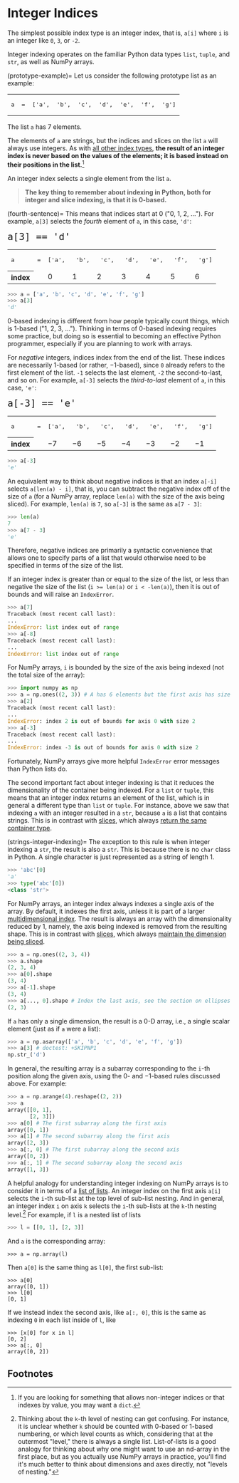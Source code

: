 # Integer Indices

The simplest possible index type is an integer index, that is, `a[i]` where `i`
is an integer like `0`, `3`, or `-2`.

Integer indexing operates on the familiar Python data types `list`, `tuple`,
and `str`, as well as NumPy arrays.

(prototype-example)=
Let us consider the following prototype list as an example:

<div class="slice-diagram">
  <table>
    <tr>
      <td><pre>a</pre></td>
      <td><pre>=</pre></td>
      <td><pre>['a',</pre></td>
      <td><pre>'b',</pre></td>
      <td><pre>'c',</pre></td>
      <td><pre>'d',</pre></td>
      <td><pre>'e',</pre></td>
      <td><pre>'f',</pre></td>
      <td><pre>'g']</pre></td>
    </tr>
  </table>
</div>

The list `a` has 7 elements.

The elements of `a` are strings, but the indices and slices on the list `a`
will always use integers. As with [all other index types](what-is-an-index),
**the result of an integer index is never based on the values of the elements;
it is based instead on their positions in the list.**[^dict-footnote]

[^dict-footnote]: If you are looking for something that allows non-integer
indices or that indexes by value, you may want a `dict`.

An integer index selects a single element from the list `a`.

> **The key thing to remember about indexing in Python, both for integer and
  slice indexing, is that it is 0-based.**

(fourth-sentence)=
This means that indices start at 0 ("0, 1, 2, ..."). For example,
`a[3]` selects the *fourth* element of `a`, in this case, `'d'`:

<div class="slice-diagram">
<code style="font-size: 16pt;">a[<span class="slice-diagram-slice">3</span>] == 'd'</code>
  <table>
    <tr>
      <td><pre>a</pre></td>
      <td><pre>=</pre></td>
      <td><pre>['a',</pre></td>
      <td><pre> 'b',</pre></td>
      <td><pre> 'c',</pre></td>
      <td class="underline-cell"><pre> 'd',</pre></td>
      <td><pre> 'e',</pre></td>
      <td><pre> 'f',</pre></td>
      <td><pre> 'g']</pre></td>
    </tr>
    <tr>
      <th>index</th>
      <td></td>
      <td class="slice-diagram-not-selected">0</td>
      <td class="slice-diagram-not-selected">1</td>
      <td class="slice-diagram-not-selected">2</td>
      <td class="slice-diagram-selected">3</td>
      <td class="slice-diagram-not-selected">4</td>
      <td class="slice-diagram-not-selected">5</td>
      <td class="slice-diagram-not-selected">6</td>
    </tr>
  </table>
</div>

```py
>>> a = ['a', 'b', 'c', 'd', 'e', 'f', 'g']
>>> a[3]
'd'
```

0-based indexing is different from how people typically count things, which is
1-based ("1, 2, 3, ..."). Thinking in terms of 0-based indexing requires some
practice, but doing so is essential to becoming an effective Python
programmer, especially if you are planning to work with arrays.

For *negative* integers, indices index from the end of the list. These indices
are necessarily 1-based (or rather, &minus;1-based), since `0` already refers
to the first element of the list. `-1` selects the last element, `-2` the
second-to-last, and so on. For example, `a[-3]` selects the *third-to-last*
element of `a`, in this case, `'e'`:


<div class="slice-diagram">
<code style="font-size: 16pt;">a[<span class="slice-diagram-slice">-3</span>] == 'e'</code>
  <table>
    <tr>
      <td><pre>a</pre></td>
      <td><pre>=</pre></td>
      <td><pre>['a',</pre></td>
      <td><pre> 'b',</pre></td>
      <td><pre> 'c',</pre></td>
      <td><pre> 'd',</pre></td>
      <td class="underline-cell"><pre> 'e',</pre></td>
      <td><pre> 'f',</pre></td>
      <td><pre> 'g']</pre></td>
    </tr>
    <tr>
      <th>index</th>
      <td></td>
      <td class="slice-diagram-not-selected">&minus;7</td>
      <td class="slice-diagram-not-selected">&minus;6</td>
      <td class="slice-diagram-not-selected">&minus;5</td>
      <td class="slice-diagram-not-selected">&minus;4</td>
      <td class="slice-diagram-selected">&minus;3</td>
      <td class="slice-diagram-not-selected">&minus;2</td>
      <td class="slice-diagram-not-selected">&minus;1</td>
    </tr>
  </table>
</div>

```py
>>> a[-3]
'e'
```

An equivalent way to think about negative indices is that an index
`a[-i]` selects `a[len(a) - i]`, that is, you can subtract the negative
index off of the size of `a` (for a NumPy array, replace `len(a)`
with the size of the axis being sliced). For example, `len(a)` is `7`, so
`a[-3]` is the same as `a[7 - 3]`:

```py
>>> len(a)
7
>>> a[7 - 3]
'e'
```

Therefore, negative indices are primarily a syntactic convenience that
allows one to specify parts of a list that would otherwise need to be
specified in terms of the size of the list.

If an integer index is greater than or equal to the size of the list, or less
than negative the size of the list (`i >= len(a)` or `i < -len(a)`), then it
is out of bounds and will raise an `IndexError`.

```py
>>> a[7]
Traceback (most recent call last):
...
IndexError: list index out of range
>>> a[-8]
Traceback (most recent call last):
...
IndexError: list index out of range
```

For NumPy arrays, `i` is bounded by the size of the axis being indexed (not
the total size of the array):


```py
>>> import numpy as np
>>> a = np.ones((2, 3)) # A has 6 elements but the first axis has size 2
>>> a[2]
Traceback (most recent call last):
...
IndexError: index 2 is out of bounds for axis 0 with size 2
>>> a[-3]
Traceback (most recent call last):
...
IndexError: index -3 is out of bounds for axis 0 with size 2
```

Fortunately, NumPy arrays give more helpful `IndexError` error messages than
Python lists do.

The second important fact about integer indexing is that it reduces the
dimensionality of the container being indexed. For a `list` or `tuple`, this
means that an integer index returns an element of the list, which is in
general a different type than `list` or `tuple`. For instance, above we saw
that indexing `a` with an integer resulted in a `str`, because `a` is a list
that contains strings. This is in contrast with [slices](slices-docs), which
always [return the same container type](subarray).

(strings-integer-indexing)=
The exception to this rule is when integer indexing a
`str`, the result is also a `str`. This is because there is no `char` class in
Python. A single character is just represented as a string of length 1.

```py
>>> 'abc'[0]
'a'
>>> type('abc'[0])
<class 'str'>
```

For NumPy arrays, an integer index always indexes a single axis of the array.
By default, it indexes the first axis, unless it is part of a larger
[multidimensional index](multidimensional-indices/index). The result is always
an array with the dimensionality reduced by 1, namely, the axis being indexed
is removed from the resulting shape. This is in contrast with
[slices](slices-docs), which always [maintain the dimension being
sliced](subarray).

```py
>>> a = np.ones((2, 3, 4))
>>> a.shape
(2, 3, 4)
>>> a[0].shape
(3, 4)
>>> a[-1].shape
(3, 4)
>>> a[..., 0].shape # Index the last axis, see the section on ellipses
(2, 3)
```

If `a` has only a single dimension, the result is a 0-D array, i.e., a single
scalar element (just as if `a` were a list):

```py
>>> a = np.asarray(['a', 'b', 'c', 'd', 'e', 'f', 'g'])
>>> a[3] # doctest: +SKIPNP1
np.str_('d')
```

In general, the resulting array is a subarray corresponding to the `i`-th
position along the given axis, using the 0- and &minus;1-based rules discussed
above. For example:

```py
>>> a = np.arange(4).reshape((2, 2))
>>> a
array([[0, 1],
       [2, 3]])
>>> a[0] # The first subarray along the first axis
array([0, 1])
>>> a[1] # The second subarray along the first axis
array([2, 3])
>>> a[:, 0] # The first subarray along the second axis
array([0, 2])
>>> a[:, 1] # The second subarray along the second axis
array([1, 3])
```

A helpful analogy for understanding integer indexing on NumPy arrays is to
consider it in terms of a [list of lists](what-is-an-array). An integer index
on the first axis `a[i]` selects the `i`-th sub-list at the top level of
sub-list nesting. And in general, an integer index `i` on axis `k` selects the
`i`-th sub-lists at the `k`-th nesting level.[^nesting-level] For
example, if `l` is a nested list of lists

[^nesting-level]: Thinking about the `k`-th level of nesting can get
    confusing. For instance, it is unclear whether `k` should be counted with
    0-based or 1-based numbering, or which level counts as which, considering
    that at the outermost "level," there is always a single list.
    List-of-lists is a good analogy for thinking about why one might want to
    use an nd-array in the first place, but as you actually use NumPy arrays
    in practice, you'll find it's much better to think about dimensions and
    axes directly, not "levels of nesting."

```py
>>> l = [[0, 1], [2, 3]]
```

And `a` is the corresponding array:

```
>>> a = np.array(l)
```

Then `a[0]` is the same thing as `l[0]`, the first sub-list:

```
>>> a[0]
array([0, 1])
>>> l[0]
[0, 1]
```

If we instead index the second axis, like `a[:, 0]`, this is the same as
indexing `0` in each list inside of `l`, like

```
>>> [x[0] for x in l]
[0, 2]
>>> a[:, 0]
array([0, 2])
```

## Footnotes

